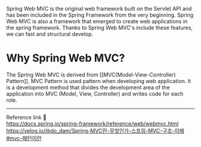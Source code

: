  Spring Web MVC is the original web framework built on the Servlet API and has been included in the Spring Framework from the very beginning. Spring Web MVC is also a framework that emerged to create web applications in the spring framework. Thanks to Spring Web MVC's include these features, we can fast and structural develop.
# Why Spring Web MVC?
The Spring Web MVC is derived from [[MVC(Model-View-Controller) Pattern]]. MVC Pattern is used pattern when developing web application. It is a development method that divides the development area of the application into MVC (Model, View, Controller) and writes code for each role.

---
Reference link 🙂       
https://docs.spring.io/spring-framework/reference/web/webmvc.html        
https://velog.io/@do_dam/Spring-MVC란-무엇인가-스프링-MVC-구조-이해#mvc-패턴이란              